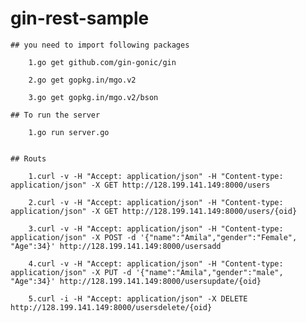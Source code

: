 # gin-rest-sample

	## you need to import following packages

  		1.go get github.com/gin-gonic/gin

  		2.go get gopkg.in/mgo.v2

  		3.go get gopkg.in/mgo.v2/bson

	## To run the server

  		1.go run server.go


  	## Routs

  		1.curl -v -H "Accept: application/json" -H "Content-type: application/json" -X GET http://128.199.141.149:8000/users 

  		2.curl -v -H "Accept: application/json" -H "Content-type: application/json" -X GET http://128.199.141.149:8000/users/{oid}

  		3.curl -v -H "Accept: application/json" -H "Content-type: application/json" -X POST -d '{"name":"Amila","gender":"Female", "Age":34}' http://128.199.141.149:8000/usersadd
  		
		4.curl -v -H "Accept: application/json" -H "Content-type: application/json" -X PUT -d '{"name":"Amila","gender":"male", "Age":34}' http://128.199.141.149:8000/usersupdate/{oid}

  		5.curl -i -H "Accept: application/json" -X DELETE http://128.199.141.149:8000/usersdelete/{oid}

